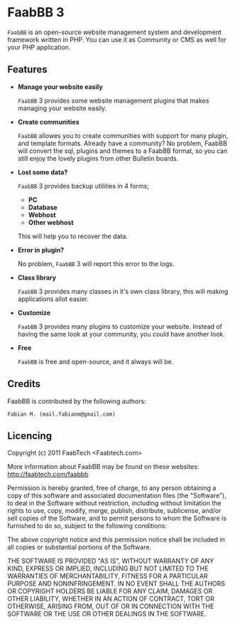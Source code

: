 FaabBB 3 
============================================================
`FaabBB` is an open-source website management system and development framework written in PHP.
You can use it as Community or CMS as well for your PHP application. 

Features
-----------
*	**Manage your website easily**

	`FaabBB` 3 provides some website management plugins that makes
	 managing your website easily.
	 
*	**Create communities**

	`FaabBB` allowes you to create communities with support for many plugin, 
	and template formats. Already have a community? No problem, FaabBB will convert
	the sql, plugins and themes to a FaabBB format, so you can still enjoy the lovely plugins
	from other Bulletin boards.
	
* 	**Lost some data?**

	`FaabBB` 3 provides backup utilities in 4 forms;
	
	* **PC**
	* **Database**
	* **Webhost**
	* **Other webhost**
		
	This will help you to recover the data.
	
* 	**Error in plugin?**

	No problem, `FaabBB` 3 will report this error to the logs.
* 	**Class library**

	`FaabBB` 3 provides many classes in it's own class library, this 
	will making applications allot easier.
	
*	**Customize**

	`FaabBB` 3 provides many plugins to customize your website. Instead of having the same look 
	at your community, you could have another look.
	
*	**Free**

	`FaabBB` is free and open-source, and it always will be.
	
Credits
----------
FaabBB is contributed by the following authors:

	Fabian M. (mail.fabianm@gmail.com)
	
Licencing
---------

  Copyright (c) 2011 FaabTech <Faabtech.com>
 
  More information about FaabBB may be found on these websites:
     http://faabtech.com/faabbb
 
  Permission is hereby granted, free of charge, to any person obtaining a copy
  of this software and associated documentation files (the "Software"), to deal
  in the Software without restriction, including without limitation the rights
  to use, copy, modify, merge, publish, distribute, sublicense, and/or sell
  copies of the Software, and to permit persons to whom the Software is
  furnished to do so, subject to the following conditions:
 
  The above copyright notice and this permission notice shall be included in
  all copies or substantial portions of the Software.
 
  THE SOFTWARE IS PROVIDED "AS IS", WITHOUT WARRANTY OF ANY KIND, EXPRESS OR
  IMPLIED, INCLUDING BUT NOT LIMITED TO THE WARRANTIES OF MERCHANTABILITY,
  FITNESS FOR A PARTICULAR PURPOSE AND NONINFRINGEMENT. IN NO EVENT SHALL THE
  AUTHORS OR COPYRIGHT HOLDERS BE LIABLE FOR ANY CLAIM, DAMAGES OR OTHER
  LIABILITY, WHETHER IN AN ACTION OF CONTRACT, TORT OR OTHERWISE, ARISING FROM,
  OUT OF OR IN CONNECTION WITH THE SOFTWARE OR THE USE OR OTHER DEALINGS IN
  THE SOFTWARE.
		